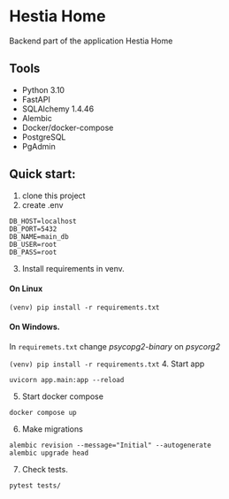 # Hestia Home
Backend part of the application Hestia Home 
## Tools
- Python 3.10
- FastAPI
- SQLAlchemy 1.4.46 
- Alembic
- Docker/docker-compose
- PostgreSQL
- PgAdmin

## Quick start:

1. clone this project
2. create .env
```
DB_HOST=localhost
DB_PORT=5432
DB_NAME=main_db
DB_USER=root
DB_PASS=root
```
3. Install requirements in venv.
#### On Linux 
`(venv) pip install -r requirements.txt`

#### On Windows. 
In `requiremets.txt` change *psycopg2-binary* on *psycorg2*

`(venv) pip install -r requirements.txt`
4. Start app


`uvicorn app.main:app --reload`

5. Start docker compose

`docker compose up`

6. Make migrations

```
alembic revision --message="Initial" --autogenerate
alembic upgrade head
```

7. Check tests.

`pytest tests/`
